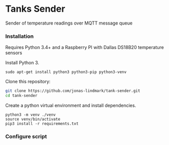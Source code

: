 # Tanks Sender

Sender of temperature readings over MQTT message queue

### Installation

Requires Python 3.4+ and a Raspberry PI with Dallas DS18B20 temperature sensors

Install Python 3.
```shell
sudo apt-get install python3 python3-pip python3-venv
```

Clone this repository:
```bash
git clone https://github.com/jonas-lindmark/tank-sender.git
cd tank-sender
```

Create a python virtual environment and install dependencies.
```shell
python3 -m venv ./venv
source venv/bin/activate
pip3 install -r requirements.txt
```

### Configure script

